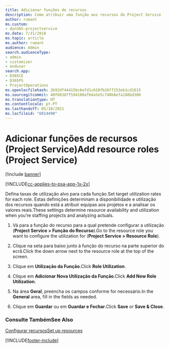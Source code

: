```yaml
---
title: Adicionar funções de recursos
description: Como atribuir uma função aos recursos do Project Service
author: rumant
ms.custom:
- dyn365-projectservice
ms.date: 7/31/2018
ms.topic: article
ms.author: rumant
audience: Admin
search.audienceType:
- admin
- customizer
- enduser
search.app:
- D365CE
- D365PS
- ProjectOperations
ms.openlocfilehash: 2b92df44415bc6efd1c610fb26ff153eb1cd1615
ms.sourcegitcommit: 40f68387f594180af64a5e5c748b6efa188bd300
ms.translationtype: HT
ms.contentlocale: pt-PT
ms.lasthandoff: 05/10/2021
ms.locfileid: "6014490"
---
```

# <a name="add-resource-roles-project-service"></a><span data-ttu-id="52a9d-103">Adicionar funções de recursos (Project Service)</span><span class="sxs-lookup"><span data-stu-id="52a9d-103">Add resource roles (Project Service)</span></span>

[!include [banner](../includes/psa-now-project-operations.md)]

[!INCLUDE[cc-applies-to-psa-app-1x-2x](../includes/cc-applies-to-psa-app-1x-2x.md)]

<span data-ttu-id="52a9d-104">Defina taxas de utilização alvo para cada função.</span><span class="sxs-lookup"><span data-stu-id="52a9d-104">Set target utilization rates for each role.</span></span> <span data-ttu-id="52a9d-105">Estas definições determinam a disponibilidade e utilização dos recursos quando está a atribuir equipas aos projetos e a analisar os valores reais.</span><span class="sxs-lookup"><span data-stu-id="52a9d-105">These settings determine resource availability and utilization when you’re staffing projects and analyzing actuals.</span></span>  
  
1.  <span data-ttu-id="52a9d-106">Vá para a função do recurso para a qual pretende configurar a utilização (**Project Service > Função do Recurso**).</span><span class="sxs-lookup"><span data-stu-id="52a9d-106">Go to the resource role you want to configure the utilization for (**Project Service > Resource Role**).</span></span>  
  
2.  <span data-ttu-id="52a9d-107">Clique na seta para baixo junto à função do recurso na parte superior do ecrã.</span><span class="sxs-lookup"><span data-stu-id="52a9d-107">Click the down arrow next to the resource role at the top of the screen.</span></span>  
  
3.  <span data-ttu-id="52a9d-108">Clique em **Utilização da Função**.</span><span class="sxs-lookup"><span data-stu-id="52a9d-108">Click **Role Utilization**.</span></span>  
  
4.  <span data-ttu-id="52a9d-109">Clique em **Adicionar Nova Utilização da Função**.</span><span class="sxs-lookup"><span data-stu-id="52a9d-109">Click **Add New Role Utilization**.</span></span>  
  
5.  <span data-ttu-id="52a9d-110">Na área **Geral**, preencha os campos conforme for necessário.</span><span class="sxs-lookup"><span data-stu-id="52a9d-110">In the **General** area, fill in the fields as needed.</span></span>  
  
6.  <span data-ttu-id="52a9d-111">Clique em **Guardar** ou em **Guardar e Fechar**.</span><span class="sxs-lookup"><span data-stu-id="52a9d-111">Click **Save** or **Save & Close**.</span></span>  
  
### <a name="see-also"></a><span data-ttu-id="52a9d-112">Consulte Também</span><span class="sxs-lookup"><span data-stu-id="52a9d-112">See Also</span></span>  
 [<span data-ttu-id="52a9d-113">Configurar recursos</span><span class="sxs-lookup"><span data-stu-id="52a9d-113">Set up resources</span></span>](../psa/set-up-resources.md)


[!INCLUDE[footer-include](../includes/footer-banner.md)]